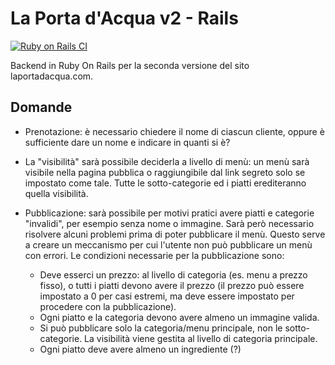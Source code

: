 # La Porta d'Acqua v2 - Rails

[![Ruby on Rails CI](https://github.com/kirpachov/lpda2-rails/actions/workflows/rubyonrails.yml/badge.svg?branch=develop)](https://github.com/kirpachov/lpda2-rails/actions/workflows/rubyonrails.yml)

Backend in Ruby On Rails per la seconda versione del sito laportadacqua.com.

## Domande

- Prenotazione: è necessario chiedere il nome di ciascun cliente, oppure è sufficiente dare un nome e indicare in quanti si è?

- La "visibilità" sarà possibile deciderla a livello di menù: un menù sarà visibile nella pagina pubblica o
  raggiungibile dal link segreto solo se impostato come tale. Tutte le sotto-categorie ed i piatti erediteranno quella
  visibilità.

- Pubblicazione: sarà possibile per motivi pratici avere piatti e categorie "invalidi", per esempio senza nome o
  immagine. Sarà però necessario risolvere alcuni problemi prima di poter pubblicare il menù. Questo serve a creare un
  meccanismo per cui l'utente non può pubblicare un menù con errori. Le condizioni necessarie per la pubblicazione sono:
  - Deve esserci un prezzo: al livello di categoria (es. menu a prezzo fisso), o tutti i piatti devono avere il prezzo (il prezzo può essere impostato a 0 per casi estremi, ma deve essere impostato per procedere con la pubblicazione).
  - Ogni piatto e la categoria devono avere almeno un immagine valida.
  - Si può pubblicare solo la categoria/menu principale, non le sotto-categorie. La visibilità viene gestita al livello di categoria principale.
  - Ogni piatto deve avere almeno un ingrediente (?)
